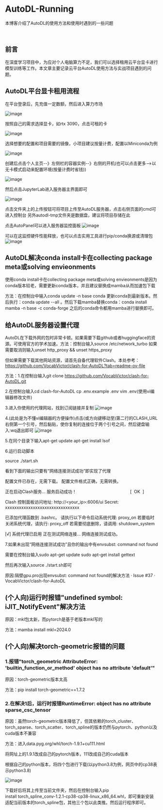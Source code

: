 # AutoDL-Running
本博客介绍了AutoDL的使用方法和使用时遇到的一些问题

​
## 前言

在深度学习项目中，为应对个人电脑算力不足，我们可以选择租用云平台显卡进行模型训练等工作。本文章主要记录云平台AutoDL使用方法与实战项目遇到的问题。

## AutoDL平台显卡租用流程

在平台登录后，先充值一定数额，然后进入算力市场

![image](https://github.com/user-attachments/assets/7868c879-77d0-487a-b72e-cd9112a3236a)


按照自己的需求选择显卡，如rtx 3090，点击可租的卡

![image](https://github.com/user-attachments/assets/f8ad518f-0b6d-4818-bfa2-eff8ce3c1bbc)


选择想要的配置和项目需要的镜像，小项目建议按量计费，配置以Miniconda为例

![image](https://github.com/user-attachments/assets/655b7d7a-ec2f-4ac7-9ca5-0b3f1fcb9539)


创建后点击个人主页--》左侧栏的容器实例--》右侧的开机(也可以点击更多-->以无卡模式启动来配置环境(按量计费时省钱))

![image](https://github.com/user-attachments/assets/c62c3707-ad56-45c5-9483-a751a4b8185e)


然后点击JupyterLab进入服务器主界面即可

![image](https://github.com/user-attachments/assets/72babf98-2af4-4370-b826-c6994a91bc42)


点击文件夹上的上传按钮可将项目上传至AutoDL服务器，点击右侧页面的cmd可进入控制台
另外autodl-tmp文件夹是数据盘，建议将项目存储在此

点击AutoPanel可以进入服务器监控面板
![image](https://github.com/user-attachments/assets/59e6d015-a679-48dd-bcef-e33ae6701d1b)


可以在这监控硬件性能释放，也可以点击实用工具进行pip/conda换源或清理包
![image](https://github.com/user-attachments/assets/f981b4d5-4e16-4810-900b-675207f4ca0d)



## AutoDL解决conda install卡在collecting package meta或solving envieonments

使用conda install卡在collecting package meta或solving envieonments是因为conda版本较老，需要更新conda版本，并且建议替换成mamba从而加速包下载

方法：在控制台中输入conda update -n base conda 更新conda到最新版本。然后执行：conda update --all 。然后下载mamba替换conda：conda install mamba -n base -c conda-forge
之后的conda命令都用mamba进行替换即可。

## 给AutoDL服务器设置代理

AutoDL在下载外网的包时非常卡顿。如果需要下载github或者huggingface的资源。可使用官方的学术加速。方法：控制台输入source /etc/network_turbo
如果需要取消则输入unset http_proxy && unset https_proxy

但如果需要下载其他网站资源，请首先自备代理软件Clash。本处参考：https://github.com/VocabVictor/clash-for-AutoDL?tab=readme-ov-file

方法：1.在控制台输入git clone https://github.com/VocabVictor/clash-for-AutoDL.git

2.在控制台输入cd clash-for-AutoDL
cp .env.example .env
vim .env(使用vi编辑器修改文件)

3.进入你使用的代理网站，找到订阅链接并复制
![image](https://github.com/user-attachments/assets/62d135f1-398c-402e-b08d-2a5943e46ab8)

4.(此处是为不懂vi编辑器的方便操作)点击(或方向键移动至)第二行的CLASH_URL右侧第一个引号，然后黏贴，使你复制的连接位于两个引号之间，然后键盘输入:wq退出即可
![image](https://github.com/user-attachments/assets/accb1ab2-6f0a-4077-83a9-01b8fafe75fc)



5.在同个目录下输入apt-get update
apt-get install lsof

6.运行启动脚本

source ./start.sh

看到下面的输出只要有“网络连接测试成功”即实现了代理

配置文件已存在，无需下载。
配置文件格式正确，无需转换。

正在启动Clash服务...
服务启动成功！                                             [  OK  ]

Clash 控制面板访问地址: http://<your_ip>:6006/ui
Secret: xxxxxxxxxxxxxxxxxxxxxxxxxxxxxxxx

已添加代理函数到 .bashrc。
请执行以下命令启动系统代理: proxy_on
若要临时关闭系统代理，请执行: proxy_off
若需要彻底删除，请调用: shutdown_system

[√] 系统代理已启用
正在测试网络连接...
网络连接测试成功。

7.如果未出现“网络连接测试成功”且你的输出中有envsubst: command not found

需要在控制台输入sudo apt-get update
sudo apt-get install gettext

然后再次输入source ./start.sh即可

原因:隔壁gpu.pro出现envsubst: command not found的解决方法 · Issue #37 · VocabVictor/clash-for-AutoDL

## (个人向)运行时报错"undefined symbol: iJIT_NotifyEvent"解决方法

原因：mkl包太新，而pytorch是基于老版本mkl写的

方法：mamba install mkl=2024.0

## (个人向)解决torch-geometric报错的问题

### 1.报错"torch_geometric AttributeError: 'builtin_function_or_method' object has no attribute 'default'"

原因：torch-geometric版本太高

方法：pip install torch-geometric==1.7.2

### 2.在解决1后，运行时报错RuntimeError: object has no attribute sparse_csc_tensor

原因：虽然torch-geometric版本降低了，但其依赖的torch_cluster、torch_sparse、torch_scatter、torch_spline的版本仍然与pytorch、python以及cuda版本不兼容

方法：进入data.pyg.org/whl/torch-1.9.1+cu111.html

将网址上的1.9.1改成自己的pytorch版本，111改成自己的cuda版本

根据自己的python版本，将四个包进行下载(以python3.8为例，网页中的cp38表示python3.8)

![image](https://github.com/user-attachments/assets/5ac2bea7-1a59-4d9f-a6d5-0a03bdef7844)


下载好后将其上传至当前文件夹，然后在控制台输入pip install torch_spline_conv-1.2.1-cp38-cp38-linux_x86_64.whl，即可重新安装适配当前版本的torch_spline包，其他三个包以此类推。然后运行程序即可。

​
